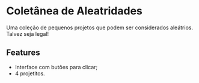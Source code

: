 # Coletânea de Aleatridades
Uma coleção de pequenos projetos que podem ser considerados aleátrios. Talvez seja legal!

## Features
- Interface com butões para clicar;
- 4 projetitos.
